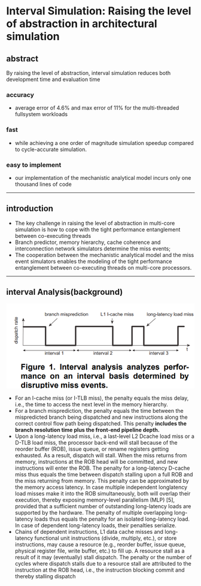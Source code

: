 # Interval Simulation: Raising the level of abstraction in architectural simulation
## abstract
 By raising the level of abstraction, interval simulation reduces both development time and evaluation time
### accuracy
 * average error of 4.6% and max error of 11% for the multi-threaded fullsystem workloads
### fast
 * while achieving a one order of magnitude simulation speedup compared to cycle-accurate simulation.
### easy to implement
* our implementation of the mechanistic analytical model incurs only one thousand lines of code
---
## introduction
* The key challenge in raising the level of abstraction in multi-core simulation is how to cope with the tight performance entanglement between co-executing threads
* Branch predictor, memory hierarchy, cache coherence and interconnection network simulators determine the miss events;
* The cooperation between the mechanistic analytical model and the miss event simulators enables the modeling of the tight performance entanglement between co-executing threads on multi-core processors.
---
## interval Analysis(background)

![Image of Yaktocat](../images/1.png)
* For an I-cache miss (or I-TLB miss), the penalty equals the miss delay, i.e., the time to access the next level in the memory hierarchy.
* For a branch misprediction, the penalty equals the time between the mispredicted branch being dispatched and new instructions along the correct control flow path being dispatched. This penalty **includes the branch resolution time plus the front-end pipeline depth.**
* Upon a long-latency load miss, i.e., a last-level L2 Dcache load miss or a D-TLB load miss, the processor back-end will stall because of the reorder buffer (ROB), issue queue, or rename registers getting exhausted. As a result, dispatch will stall. When the miss returns from memory, instructions at the ROB head will be committed, and new instructions will enter the ROB. The penalty for a long-latency D-cache miss thus equals the time between dispatch stalling upon a full ROB and the miss returning from memory. This penalty can be approximated by the memory access latency. In case multiple independent longlatency load misses make it into the ROB simultaneously, both will overlap their execution, thereby exposing memory-level parallelism (MLP) [5], provided that a sufficient number of outstanding long-latency loads are supported by the hardware. The penalty of multiple overlapping long-latency loads thus equals the penalty for an isolated long-latency load. In case of dependent long-latency loads, their penalties serialize.
* Chains of dependent instructions, L1 data cache misses and long-latency functional unit instructions (divide, multiply, etc.), or store instructions, may cause a resource (e.g., reorder buffer, issue queue, physical register file, write buffer, etc.) to fill up. A resource stall as a result of it may (eventually) stall dispatch. The penalty or the number of cycles where dispatch stalls due to a resource stall are attributed to the instruction at the ROB head, i.e., the instruction blocking commit and thereby stalling dispatch
